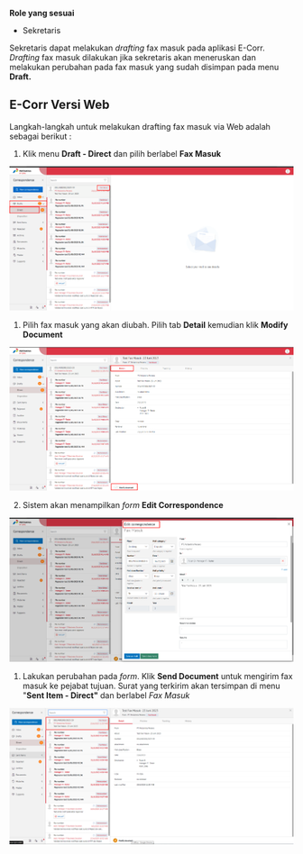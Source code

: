 **Role yang sesuai**

- Sekretaris

Sekretaris dapat melakukan _drafting_ fax masuk pada aplikasi E-Corr. _Drafting_ fax masuk dilakukan jika sekretaris akan meneruskan dan melakukan perubahan pada fax masuk yang sudah disimpan pada menu **Draft.** 


## **E-Corr Versi Web**

Langkah-langkah untuk melakukan drafting fax masuk via Web adalah sebagai berikut :

1.    Klik menu **Draft - Direct** dan pilih berlabel **Fax Masuk**

![gambar](FaxMasuk/FM_WEB/DraftFM01.png) 

1. Pilih fax masuk yang akan diubah. Pilih tab **Detail** kemudian klik **Modify Document**

![gambar](FaxMasuk/FM_WEB/DraftFM02.png) 

2. Sistem akan menampilkan _form_ **Edit Correspondence**

![gambar](FaxMasuk/FM_WEB/DraftFM03.png) 

1. Lakukan perubahan pada _form_. Klik **Send Document** untuk mengirim fax masuk ke pejabat tujuan. Surat yang terkirim akan tersimpan di menu "**Sent Item - Direct"** dan berlabel *Fax Masuk*

![gambar](FaxMasuk/FM_WEB/DraftFM04.png) 

